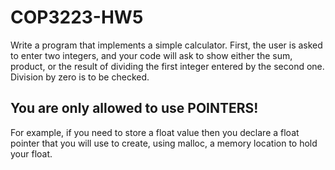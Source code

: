 # COP3223-HW5
Write a program that implements a simple calculator. First, the user is asked to enter two integers, and your 
code will ask to show either the sum, product, or the result of dividing the first integer entered by the second 
one. Division by zero is to be checked. 

## You are only allowed to use POINTERS!
 For example, if you need to store a float value then you declare a float pointer that you will use to create, using malloc, a memory location to hold your float. 